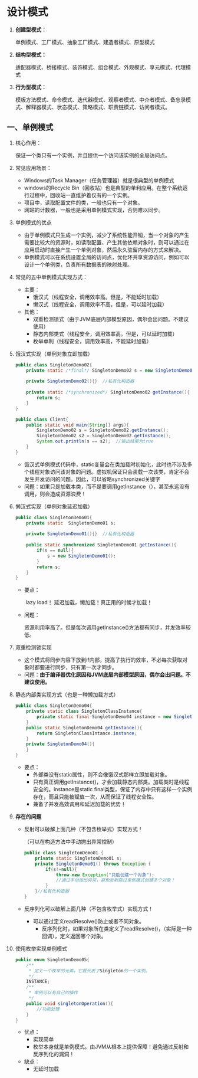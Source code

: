 # 设计模式

1. **创建型模式：**

   单例模式、工厂模式、抽象工厂模式、建造者模式、原型模式

2. **结构型模式：**

   适配器模式、桥接模式、装饰模式、组合模式、外观模式、享元模式、代理模式

3. **行为型模式：**

   模板方法模式、命令模式、迭代器模式、观察者模式、中介者模式、备忘录模式、解释器模式、状态模式、策略模式、职责链模式、访问者模式。

## 一、单例模式

1. 核心作用：

   保证一个类只有一个实例，并且提供一个访问该实例的全局访问点。

2. 常见应用场景：

   * Windows的Task Manager（任务管理器）就是很典型的单例模式
   * windows的Recycle Bin（回收站）也是典型的单利应用。在整个系统运行过程中，回收站一直维护着仅有的一个实例。
   * 项目中，读取配置文件的类，一般也只有一个对象。
   * 网站的计数器，一般也是采用单例模式实现，否则难以同步。

3. 单例模式的优点

   * 由于单例模式只生成一个实例，减少了系统性能开销，当一个对象的产生需要比较大的资源时，如读取配置、产生其他依赖对象时，则可以通过在应用启动时直接产生一个单例对象，然后永久驻留内存的方式来解决。
   * 单例模式可以在系统设置全局的访问点，优化环共享资源访问，例如可以设计一个单例类，负责所有数据表的映射处理。

4. 常见的五中单例模式实现方式：

   * 主要：
     * 饿汉式（线程安全，调用效率高。但是，不能延时加载）
     * 懒汉式（线程安全，调用效率不高。但是，可以延时加载）
   * 其他：
     * 双重检测锁式（由于JVM底层内部模型原因，偶尔会出问题。不建议使用）
     * 静态内部类式（线程安全，调用效率高。但是，可以延时加载）
     * 枚举单利（线程安全，调用效率高，不能延时加载）

5. 饿汉式实现（单例对象立即加载）

   ```java
   public class SingletonDemo02{
       private static /*final*/ SingletonDemo02 s = new SingletonDemo02();
       
       private SingletonDemo02(){}  //私有化构造器
       
       private static /*synchronized*/ SingletonDemo02 getInstance(){
           return s;
       }
   }
   
   public class Client{
       public static void main(String[] args){
           SingletonDemo02 s = SingletonDemo02.getInstance();
           SingletonDemo02 s2 = SingletonDemo02.getInstance();
           System.out.println(s == s2);  //输出结果为true
       }
   }
   ```

   * 饿汉式单例模式代码中，static变量会在类加载时初始化，此时也不涉及多个线程对象访问该对象的问题。虚拟机保证只会装载一次该类，肯定不会发生并发访问的问题。因此，可以省略synchronized关键字
   * 问题：如果只是加载本类，而不是要调用getInstance（），甚至永远没有调用，则会造成资源浪费！

6. 懒汉式实现（单例对象延迟加载）

   ```java
   public class SingletonDemo01{
       private static  SingletonDemo01 s;
       
       private SingletonDemo01(){}  //私有化构造器
       
       public static synchronized SingletonDemo01 getInstance(){
           if(s == null){
               s = new SingletonDemo01();
           }
           return s;
       }
   }
   ```

   * 要点：

     ​		lazy load！		延迟加载，懒加载！真正用的时候才加载！

   * 问题：

     资源利用率高了。但是每次调用getInstance()方法都有同步，并发效率较低。

7. 双重检测锁实现

   * 这个模式将同步内容下放到if内部，提高了执行的效率，不必每次获取对象时都要进行同步，只有第一次才同步。
   * 问题：**由于编译器优化原因和JVM底层内部模型原因，偶尔会出问题。不建议使用。**

8. 静态内部类实现方式（也是一种懒加载方式）

   ```java
   public class SingletonDemo04{
       private static class SingletonClassInstance{
           private static final SingletonDemo04 instance = new SingletonDemo04();
       }
       public static SingletonDemo04 getInstance(){
           return SingletonClassIntance.instance;
       }
       private SingletonDemo04(){
       }
   }
   ```

   * 要点：
     * 外部类没有static属性，则不会像饿汉式那样立即加载对象。
     * 只有真正调用getInstance()，才会加载静态内部类。加载类时是线程安全的。instance是static final类型，保证了内存中只有这样一个实例存在，而且只能被赋值一次，从而保证了线程安全性。
     * 兼备了并发高效调用和延迟加载的优势！

9. **存在的问题**

   * 反射可以破解上面几种（不包含枚举式）实现方式！

     （可以在构造方法中手动抛出异常控制）

     ```java
     public class SingletonDemo01 {
         private static SingletonDemo01 s;
         private SingletonDemo01() throws Exception {
             if(s!=null){
                 throw new Exception("只能创建一个对象");
                 //通过手动抛出异常，避免反射跳过单例模式创建多个对象！
             }
         }//私有化构造器
     }
     ```

     

   * 反序列化可以破解上面几种（不包含枚举式）实现方式！

     * 可以通过定义readResolve()防止或者不同对象。
       * 反序列化时，如果对象所在类定义了readResolve()，（实际是一种回调），定义返回哪个对象。

10. 使用枚举实现单例模式

    ```java
    public enum SingletonDemo05{
        /**
         * 定义一个枚举的元素，它就代表了Singleton的一个实例。
         */
        INSTANCE;
        /**
         * 单例可以有自己的操作
         */
        public void singletonOperation(){
            //功能处理
        }
    }
    ```

    * 优点：
      * 实现简单
      * 枚举本身就是单例模式。由JVM从根本上提供保障！避免通过反射和反序列化的漏洞！
    * 缺点：
      * 无延时加载